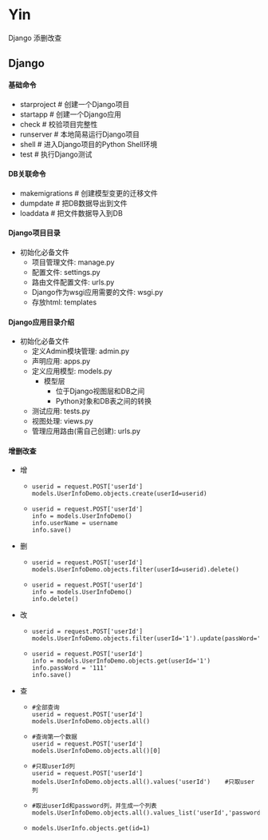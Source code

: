 # Yin
Django 添删改查

## Django

#### 基础命令

- starproject # 创建一个Django项目
- startapp # 创建一个Django应用
- check # 校验项目完整性
- runserver # 本地简易运行Django项目
- shell # 进入Django项目的Python Shell环境
- test # 执行Django测试

#### DB关联命令

- makemigrations # 创建模型变更的迁移文件
- dumpdate # 把DB数据导出到文件
- loaddata # 把文件数据导入到DB



#### Django项目目录

- 初始化必备文件
  - 项目管理文件: manage.py
  - 配置文件: settings.py
  - 路由文件配置文件: urls.py 
  - Django作为wsgi应用需要的文件: wsgi.py 
  - 存放html: templates



#### Django应用目录介绍

- 初始化必备文件
  - 定义Admin模块管理: admin.py
  - 声明应用: apps.py
  - 定义应用模型: models.py
    - 模型层
      - 位于Django视图层和DB之间
      - Python对象和DB表之间的转换
  - 测试应用: tests.py
  - 视图处理: views.py
  - 管理应用路由(需自己创建): urls.py



#### 增删改查

- 增

  - ```
    userid = request.POST['userId']
    models.UserInfoDemo.objects.create(userId=userid)
    ```

  - ```
    userid = request.POST['userId']
    info = models.UserInfoDemo()
    info.userName = username
    info.save()
    ```

- 删

  - ```
    userid = request.POST['userId']
    models.UserInfoDemo.objects.filter(userId=userid).delete()
    ```

  - ```
    userid = request.POST['userId']
    info = models.UserInfoDemo()
    info.delete()
    ```

- 改

  - ```
    userid = request.POST['userId']
    models.UserInfoDemo.objects.filter(userId='1').update(passWord='111')
    ```

  - ````
    userid = request.POST['userId']
    info = models.UserInfoDemo.objects.get(userId='1')
    info.passWord = '111'
    info.save()
    ````

- 查

  - ```
    #全部查询
    userid = request.POST['userId']
    models.UserInfoDemo.objects.all()
    ```

  - ```
    #查询第一个数据
    userid = request.POST['userId']
    models.UserInfoDemo.objects.all()[0]
    ```

  - ```
    #只取userId列
    userid = request.POST['userId']
    models.UserInfoDemo.objects.all().values('userId')    #只取user列
    ```

  - ```
    #取出userId和password列，并生成一个列表
    models.UserInfoDemo.objects.all().values_list('userId','password')  
    ```

  - ```
    models.UserInfo.objects.get(id=1)
    ```

    

````

````
